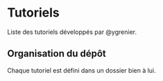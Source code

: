 # Tutoriels

Liste des tutoriels développés par @ygrenier.

## Organisation du dépôt

Chaque tutoriel est défini dans un dossier bien à lui.
